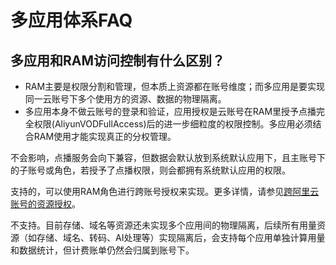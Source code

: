 # 多应用体系FAQ

## 多应用和RAM访问控制有什么区别？

-   RAM主要是权限分割和管理，但本质上资源都在账号维度；而多应用是要实现同一云账号下多个使用方的资源、数据的物理隔离。
-   多应用本身不做云账号的登录和验证，应用授权是云账号在RAM里授予点播完全权限\(AliyunVODFullAccess\)后的进一步细粒度的权限控制。多应用必须结合RAM使用才能实现真正的分权管理。

不会影响，点播服务会向下兼容，但数据会默认放到系统默认应用下，且主账号下的子账号或角色，若授予了点播权限，则会都拥有系统默认应用的权限。

支持的，可以使用RAM角色进行跨账号授权来实现。更多详情，请参见[跨阿里云账号的资源授权](/cn.zh-CN/教程/跨阿里云账号的资源授权.md)。

不支持。目前存储、域名等资源还未实现多个应用间的物理隔离，后续所有用量资源（如存储、域名、转码、AI处理等）实现隔离后，会支持每个应用单独计算用量和数据统计，但计费账单仍然会归属到账号下。

